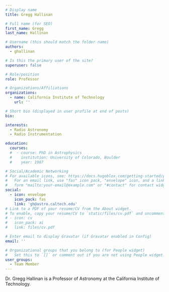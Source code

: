 ```yaml
---
# Display name
title: Gregg Hallinan

# Full name (for SEO)
first_name: Gregg
last_name: Hallinan

# Username (this should match the folder name)
authors:
  - ghallinan

# Is this the primary user of the site?
superuser: false

# Role/position
role: Professor

# Organizations/Affiliations
organizations:
  - name: California Institute of Technology
    url: ''

# Short bio (displayed in user profile at end of posts)
bio: 

interests:
  - Radio Astronomy
  - Radio Instrumentation

education:
  courses:
  #  - course: PhD in Astrophysics
  #    institution: University of Colorado, Boulder
  #    year: 1987

# Social/Academic Networking
# For available icons, see: https://docs.hugoblox.com/getting-started/page-builder/#icons
#   For an email link, use "fas" icon pack, "envelope" icon, and a link in the
#   form "mailto:your-email@example.com" or "#contact" for contact widget.
social:
  - icon: envelope
    icon_pack: fas
    link: 'gh@astro.caltech.edu'
# Link to a PDF of your resume/CV from the About widget.
# To enable, copy your resume/CV to `static/files/cv.pdf` and uncomment the lines below.
# - icon: cv
#   icon_pack: ai
#   link: files/cv.pdf

# Enter email to display Gravatar (if Gravatar enabled in Config)
email: ''

# Organizational groups that you belong to (for People widget)
#   Set this to `[]` or comment out if you are not using People widget.
user_groups:
  - Team Member
---
```


Dr. Gregg Hallinan is a Professor of Astronomy at the California Institute of Technology.
